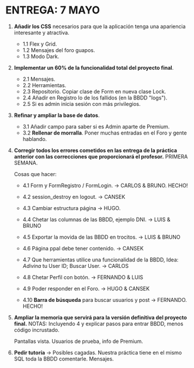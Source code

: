 # ENTREGA: 7 MAYO


1. **Añadir los CSS** necesarios para que la aplicación tenga una apariencia interesante y atractiva.

   * 1.1 Flex y Grid.
   * 1.2 Mensajes del foro guapos. 
   * 1.3 Modo Dark.

2. **Implementar un 60% de la funcionalidad total del proyecto final**.

    * 2.1 Mensajes. 
    * 2.2 Herramientas.
    * 2.3 Repositorio. Copiar clase de Form en nueva clase Lock.
    * 2.4 Añadir en Registro lo de los fallidos (en la BBDD "logs").      
    * 2.5 Si es admin inicia sesión con más privilegios.

3. **Refinar y ampliar la base de datos**.

   * 3.1 Añadir campo para saber si es Admin aparte de Premium.
   * 3.2 **Rellenar de morralla**. Poner muchas entradas en el Foro y gente hablando.

4. **Corregir todos los errores cometidos en las entrega de la práctica anterior con las correcciones que proporcionará el profesor.** PRIMERA SEMANA.

   Cosas que hacer:
   
   * 4.1 Form y FormRegistro / FormLogin. -> CARLOS & BRUNO. HECHO!
   
   * 4.2 session_destroy en logout. -> CANSEK
   
   * 4.3 Cambiar estructura página -> HUGO.
   
   * 4.4 Chetar las columnas de las BBDD, ejemplo DNI. -> LUIS & BRUNO
   
   * 4.5 Exportar la movida de las BBDD en trocitos. -> LUIS & BRUNO
   
   * 4.6 Página ppal debe tener contenido. -> CANSEK
   
   * 4.7 Que herramientas utilice una funcionalidad de la BBDD, Idea: _Adivina_ tu User ID; Buscar User. -> CARLOS
   
   * 4.8 Chetar Perfil con botón. -> FERNANDO & LUIS
   
   * 4.9 Poder responder en el Foro. -> HUGO & CANSEK
   
   * 4.10 **Barra de búsqueda** para buscar usuarios y post -> FERNANDO. HECHO! 
   

5. **Ampliar la memoria que servirá para la versión definitiva del proyecto final.**
   NOTAS: Incluyendo 4 y explicar pasos para entrar BBDD, menos código incrustado.
   
   Pantallas vista. Usuarios de prueba, info de Premium.


6. **Pedir tutoría** -> Posibles cagadas. Nuestra práctica tiene en el mismo SQL toda la BBDD comentarle. Mensajes.
